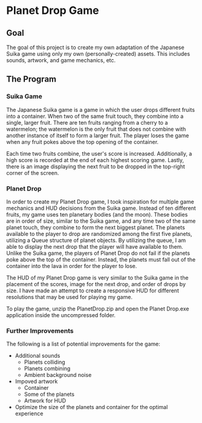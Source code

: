 # Planet Drop Game
## Goal
The goal of this project is to create my own adaptation of the Japanese Suika game using only my own (personally-created) assets. This includes sounds, artwork, and game mechanics, etc.

## The Program
### Suika Game
The Japanese Suika game is a game in which the user drops different fruits into a container. When two of the same fruit touch, they combine into a single, larger fruit. There are ten fruits ranging from a cherry to a watermelon; the watermelon is the only fruit that does not combine with another instance of itself to form a larger fruit. The player loses the game when any fruit pokes above the top opening of the container.   

Each time two fruits combine, the user's score is increased. Additionally, a high score is recorded at the end of each highest scoring game. Lastly, there is an image displaying the next fruit to be dropped in the top-right corner of the screen.

### Planet Drop
In order to create my Planet Drop game, I took inspiration for multiple game mechanics and HUD decisions from the Suika game. Instead of ten different fruits, my game uses ten planetary bodies (and the moon). These bodies are in order of size, similar to the Suika game, and any time two of the same planet touch, they combine to form the next biggest planet. The planets available to the player to drop are randomized among the first five planets, utilizing a Queue structure of planet objects. By utilizing the queue, I am able to display the next drop that the player will have available to them. Unlike the Suika game, the players of Planet Drop do not fail if the planets poke above the top of the container. Instead, the planets must fall out of the container into the lava in order for the player to lose.   

The HUD of my Planet Drop game is very similar to the Suika game in the placement of the scores, image for the next drop, and order of drops by size. I have made an attempt to create a responsive HUD for different resolutions that may be used for playing my game.   

To play the game, unzip the PlanetDrop.zip and open the Planet Drop.exe application inside the uncompressed folder.

### Further Improvements
The following is a list of potential improvements for the game:  
- Additional sounds
  - Planets colliding
  - Planets combining
  - Ambient background noise
- Impoved artwork
  - Container
  - Some of the planets
  - Artwork for HUD
- Optimize the size of the planets and container for the optimal experience